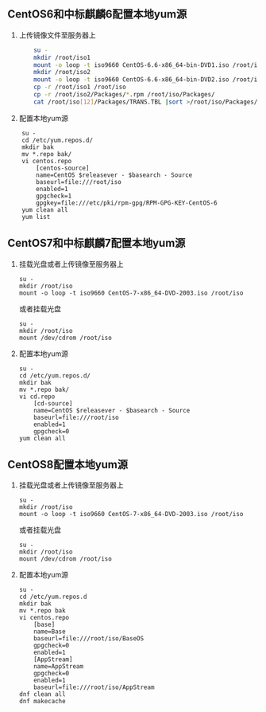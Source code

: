 ## CentOS6和中标麒麟6配置本地yum源

1. 上传镜像文件至服务器上

   ```sh 
       su -
       mkdir /root/iso1
       mount -o loop -t iso9660 CentOS-6.6-x86_64-bin-DVD1.iso /root/iso1
       mkdir /root/iso2
       mount -o loop -t iso9660 CentOS-6.6-x86_64-bin-DVD2.iso /root/iso2
       cp -r /root/iso1 /root/iso
       cp -r /root/iso2/Packages/*.rpm /root/iso/Packages/
       cat /root/iso[12]/Packages/TRANS.TBL |sort >/root/iso/Packages/TRANS.TBL
   ```

2. 配置本地yum源

```
    su -
    cd /etc/yum.repos.d/
    mkdir bak
    mv *.repo bak/
    vi centos.repo 
        [centos-source]
        name=CentOS $releasever - $basearch - Source
        baseurl=file:///root/iso
        enabled=1
        gpgcheck=1
        gpgkey=file:///etc/pki/rpm-gpg/RPM-GPG-KEY-CentOS-6
    yum clean all
    yum list
```

## CentOS7和中标麒麟7配置本地yum源

1. 挂载光盘或者上传镜像至服务器上

   ```
   su -
   mkdir /root/iso
   mount -o loop -t iso9660 CentOS-7-x86_64-DVD-2003.iso /root/iso
   ```

   或者挂载光盘

   ```
   su -
   mkdir /root/iso
   mount /dev/cdrom /root/iso
   ```

2. 配置本地yum源

   ```
   su -
   cd /etc/yum.repos.d/
   mkdir bak
   mv *.repo bak/
   vi cd.repo 
       [cd-source]
       name=CentOS $releasever - $basearch - Source
       baseurl=file:///root/iso
       enabled=1
       gpgcheck=0
   yum clean all
   ```

## CentOS8配置本地yum源

1. 挂载光盘或者上传镜像至服务器上

   ```
   su -
   mkdir /root/iso
   mount -o loop -t iso9660 CentOS-7-x86_64-DVD-2003.iso /root/iso
   ```

   或者挂载光盘

   ```
   su -
   mkdir /root/iso
   mount /dev/cdrom /root/iso
   ```

2. 配置本地yum源

   ```
   su -
   cd /etc/yum.repos.d
   mkdir bak
   mv *.repo bak
   vi centos.repo
       [base]
       name=Base
       baseurl=file:///root/iso/BaseOS
       gpgcheck=0
       enabled=1
       [AppStream]
       name=AppStream
       gpgcheck=0
       enabled=1
       baseurl=file:///root/iso/AppStream
   dnf clean all
   dnf makecache
   ```